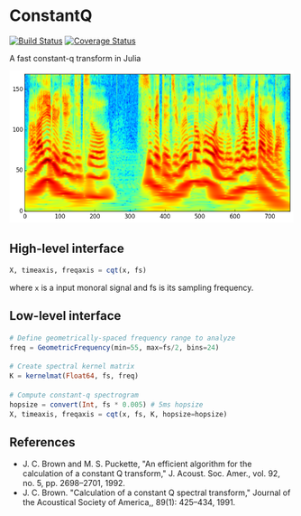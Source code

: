 # ConstantQ

[![Build Status](https://travis-ci.org/r9y9/ConstantQ.jl.svg?branch=master)](https://travis-ci.org/r9y9/ConstantQ.jl)
[![Coverage Status](https://coveralls.io/repos/r9y9/ConstantQ.jl/badge.svg?branch=master)](https://coveralls.io/r/r9y9/ConstantQ.jl?branch=master)

A fast constant-q transform in Julia

![](examples/constant-q-spectrogram.png)

## High-level interface

```julia
X, timeaxis, freqaxis = cqt(x, fs)
```

where `x` is a input monoral signal and fs is its sampling frequency.

## Low-level interface

```julia
# Define geometrically-spaced frequency range to analyze
freq = GeometricFrequency(min=55, max=fs/2, bins=24)

# Create spectral kernel matrix
K = kernelmat(Float64, fs, freq)

# Compute constant-q spectrogram
hopsize = convert(Int, fs * 0.005) # 5ms hopsize
X, timeaxis, freqaxis = cqt(x, fs, K, hopsize=hopsize)
```

## References

- J. C. Brown and M. S. Puckette, "An efficient algorithm for the calculation of a constant Q transform," J. Acoust. Soc. Amer., vol. 92, no. 5, pp. 2698–2701, 1992.
- J. C. Brown. "Calculation of a constant Q spectral transform," Journal of the Acoustical Society of America,, 89(1): 425–434, 1991.

